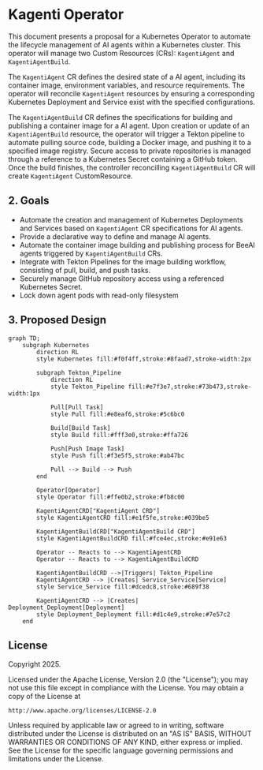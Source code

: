 # Kagenti Operator
This document presents a proposal for a Kubernetes Operator to automate the lifecycle management of AI agents within a Kubernetes cluster. This operator will manage two Custom Resources (CRs): `KagentiAgent` and `KagentiAgentBuild`.

The `KagentiAgent` CR defines the desired state of a AI agent, including its container image, environment variables, and resource requirements. The operator will reconcile `KagentiAgent` resources by ensuring a corresponding Kubernetes Deployment and Service exist with the specified configurations.

The `KagentiAgentBuild` CR defines the specifications for building and publishing a container image for a AI agent. Upon creation or update of an `KagentiAgentBuild` resource, the operator will trigger a Tekton pipeline to automate pulling source code, building a Docker image, and pushing it to a specified image registry. Secure access to private repositories is managed through a reference to a Kubernetes Secret containing a GitHub token. Once the build finishes, the controller reconcilling `KagentiAgentBuild` CR will create `KagentiAgent` CustomResource.

## 2. Goals

* Automate the creation and management of Kubernetes Deployments and Services based on `KagentiAgent` CR specifications for AI agents.
* Provide a declarative way to define and manage AI agents.
* Automate the container image building and publishing process for BeeAI agents triggered by `KagentiAgentBuild` CRs.
* Integrate with Tekton Pipelines for the image building workflow, consisting of pull, build, and push tasks.
* Securely manage GitHub repository access using a referenced Kubernetes Secret.
* Lock down agent pods with read-only filesystem

## 3. Proposed Design

```mermaid
graph TD;
    subgraph Kubernetes
        direction RL
        style Kubernetes fill:#f0f4ff,stroke:#8faad7,stroke-width:2px

        subgraph Tekton_Pipeline
            direction RL
            style Tekton_Pipeline fill:#e7f3e7,stroke:#73b473,stroke-width:1px
            
            Pull[Pull Task]
            style Pull fill:#e8eaf6,stroke:#5c6bc0

            Build[Build Task]
            style Build fill:#fff3e0,stroke:#ffa726

            Push[Push Image Task]
            style Push fill:#f3e5f5,stroke:#ab47bc

            Pull --> Build --> Push
        end
        
        Operator[Operator] 
        style Operator fill:#ffe0b2,stroke:#fb8c00

        KagentiAgentCRD["KagentiAgent CRD"] 
        style KagentiAgentCRD fill:#e1f5fe,stroke:#039be5

        KagentiAgentBuildCRD["KagentiAgentBuild CRD"]
        style KagentiAgentBuildCRD fill:#fce4ec,stroke:#e91e63

        Operator -- Reacts to --> KagentiAgentCRD
        Operator -- Reacts to --> KagentiAgentBuildCRD

        KagentiAgentBuildCRD -->|Triggers| Tekton_Pipeline
        KagentiAgentCRD --> |Creates| Service_Service[Service]
        style Service_Service fill:#dcedc8,stroke:#689f38

        KagentiAgentCRD --> |Creates| Deployment_Deployment[Deployment]
        style Deployment_Deployment fill:#d1c4e9,stroke:#7e57c2
    end
```    


## License

Copyright 2025.

Licensed under the Apache License, Version 2.0 (the "License");
you may not use this file except in compliance with the License.
You may obtain a copy of the License at

    http://www.apache.org/licenses/LICENSE-2.0

Unless required by applicable law or agreed to in writing, software
distributed under the License is distributed on an "AS IS" BASIS,
WITHOUT WARRANTIES OR CONDITIONS OF ANY KIND, either express or implied.
See the License for the specific language governing permissions and
limitations under the License.


